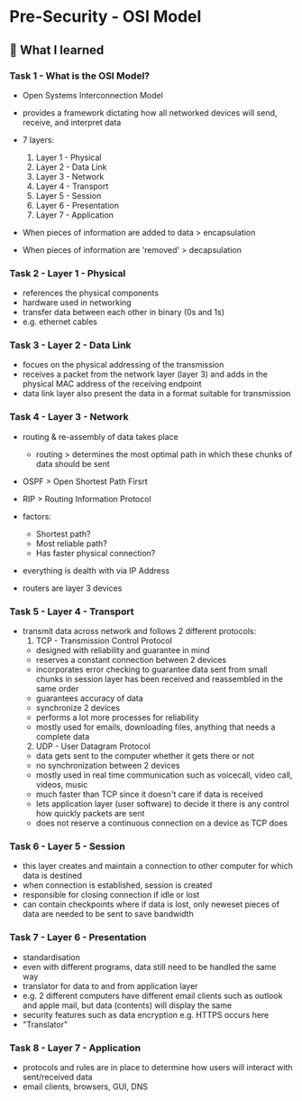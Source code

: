 # Pre-Security - OSI Model

## 🧠 What I learned

### Task 1 - What is the OSI Model?
- Open Systems Interconnection Model
- provides a framework dictating how all networked devices will send, receive, and interpret data
- 7 layers:
  1. Layer 1 - Physical
  2. Layer 2 - Data Link
  3. Layer 3 - Network
  4. Layer 4 - Transport
  5. Layer 5 - Session
  6. Layer 6 - Presentation
  7. Layer 7 - Application

- When pieces of information are added to data > encapsulation
- When pieces of information are 'removed' > decapsulation

### Task 2 - Layer 1 - Physical
- references the physical components
- hardware used in networking
- transfer data between each other in binary (0s and 1s)
- e.g. ethernet cables

### Task 3 - Layer 2 - Data Link
- focues on the physical addressing of the transmission
- receives a packet from the network layer (layer 3) and adds in the physical MAC address of the receiving endpoint
- data link layer also present the data in a format suitable for transmission

### Task 4 - Layer 3 - Network
- routing & re-assembly of data takes place
  - routing > determines the most optimal path in which these chunks of data should be sent

- OSPF > Open Shortest Path Firsrt
- RIP > Routing Information Protocol

- factors:
  - Shortest path?
  - Most reliable path?
  - Has faster physical connection?

- everything is dealth with via IP Address
- routers are layer 3 devices

### Task 5 - Layer 4 - Transport
- transmit data across network and follows 2 different protocols:
  1. TCP - Transmission Control Protocol
    - designed with reliability and guarantee in mind
    - reserves a constant connection between 2 devices
    - incorporates error checking to guarantee data sent from small chunks in session layer has been received and reassembled in the same order
    - guarantees accuracy of data
    - synchronize 2 devices
    - performs a lot more processes for reliability
    - mostly used for emails, downloading files, anything that needs a complete data
  2. UDP - User Datagram Protocol
    - data gets sent to the computer whether it gets there or not
    - no synchronization between 2 devices
    - mostly used in real time communication such as voicecall, video call, videos, music
    - much faster than TCP since it doesn't care if data is received
    - lets application layer (user software) to decide it there is any control how quickly packets are sent
    - does not reserve a continuous connection on a device as TCP does

### Task 6 - Layer 5 - Session
- this layer creates and maintain a connection to other computer for which data is destined
- when connection is established, session is created
- responsible for closing connection if idle or lost
- can contain checkpoints where if data is lost, only neweset pieces of data are needed to be sent to save bandwidth

### Task 7 - Layer 6 - Presentation
- standardisation
- even with different programs, data still need to be handled the same way
- translator for data to and from application layer
- e.g. 2 different computers have different email clients such as outlook and apple mail, but data (contents) will display the same
- security features such as data encryption e.g. HTTPS occurs here
- "Translator"

### Task 8 - Layer 7 - Application
- protocols and rules are in place to determine how users will interact with sent/received data
- email clients, browsers, GUI, DNS